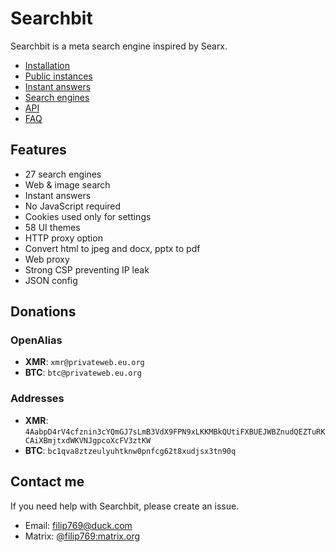 # Searchbit
Searchbit is a meta search engine inspired by Searx.
- [Installation](../../wiki/installation)
- [Public instances](../../wiki/instances)
- [Instant answers](../../wiki/instant-answers)
- [Search engines](../../wiki/search-engines)
- [API](../../wiki/api)
- [FAQ](../../wiki/faq)

## Features
- 27 search engines
- Web & image search
- Instant answers
- No JavaScript required
- Cookies used only for settings
- 58 UI themes
- HTTP proxy option
- Convert html to jpeg and docx, pptx to pdf
- Web proxy
- Strong CSP preventing IP leak
- JSON config

## Donations

### OpenAlias

- **XMR**: `xmr@privateweb.eu.org`
- **BTC**: `btc@privateweb.eu.org`

### Addresses

- **XMR**: `4AabpD4rV4cfznin3cYQmGJ7sLmB3VdX9FPN9xLKKMBkQUtiFXBUEJWBZnudQEZTuRKCAiXBmjtxdWKVNJgpcoXcFV3ztKW`
- **BTC**: `bc1qva8ztzeulyuhtknw0pnfcg62t8xudjsx3tn90q`

## Contact me
If you need help with Searchbit, please create an issue.
- Email: filip769@duck.com
- Matrix: [@filip769:matrix.org](https://matrix.to/#/@filip769:matrix.org)